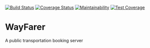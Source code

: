 [![Build Status](https://travis-ci.org/sa-ma/WayFarer.svg?branch=develop)](https://travis-ci.org/sa-ma/WayFarer)
[![Coverage Status](https://coveralls.io/repos/github/sa-ma/WayFarer/badge.svg?branch=develop)](https://coveralls.io/github/sa-ma/WayFarer?branch=develop)
[![Maintainability](https://api.codeclimate.com/v1/badges/6c2358ee20e29e1e10b8/maintainability)](https://codeclimate.com/github/sa-ma/WayFarer/maintainability)
[![Test Coverage](https://api.codeclimate.com/v1/badges/6c2358ee20e29e1e10b8/test_coverage)](https://codeclimate.com/github/sa-ma/WayFarer/test_coverage)
# WayFarer
A public transportation booking server
